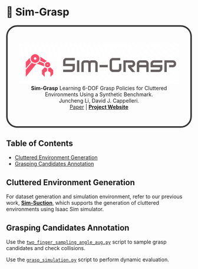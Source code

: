 # 🚀 Sim-Grasp
<div style="border: 4px solid #333; padding: 30px; border-radius: 30px; text-align: center;">
<p align="center">
  <img src="sim-grasp-logo.png" alt="Sim-Grasp Logo" width="500"><br>
  <strong>Sim-Grasp</strong> Learning 6-DOF Grasp Policies for Cluttered Environments Using a Synthetic Benchmark.<br>
  Juncheng Li, David J. Cappelleri.<br>
<a href="https://arxiv.org/abs/2405.00841">Paper</a> |
<a href="https://junchengli1.github.io/Sim-Grasp-Web/"><strong>Project Website</strong></a>

</p>
</div>

## Table of Contents
- [Cluttered Environment Generation](#cluttered-environment-generation)
- [Grasping Candidates Annotation](#grasping-candidates-annotation)


## Cluttered Environment Generation
<p>For dataset generation and simulation environment, refer to our previous work, <a href="https://github.com/junchengli1/Sim-Suction-API"><strong>Sim-Suction</strong></a>, which supports the generation of cluttered environments using Isaac Sim simulator.


## Grasping Candidates Annotation

Use the [`two_finger_sampling_angle_aug.py`](grasp_sampling/two_finger_sampling_angle_aug.py) script to sample grasp candidates and check collisions.

Use the [`grasp_simulation.py`](grasp_sampling/grasp_simulation.py) script to perform dynamic evaluation.